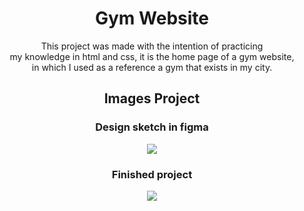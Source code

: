 <h1 align="center">Gym Website</h1>

<p align="center">This project was made with the intention of practicing </br> 
my knowledge in html and css, it is the home page of a gym website, </br>
in which I used as a reference a gym that exists in my city.</p>

<h2 align="center">Images Project</h2>
<h3 align="center">Design sketch in figma</h3>
<div align="center">
  <img src="https://user-images.githubusercontent.com/91911910/202868041-436c9610-c948-4692-a088-4b976b109fbe.png"/>
</div>
<h3 align="center">Finished project</h3>
<div align="center">
  <img src="https://user-images.githubusercontent.com/91911910/202868406-5d5c8f64-c4f7-4a96-a850-01b0e80b28b7.png"/>
</div>
